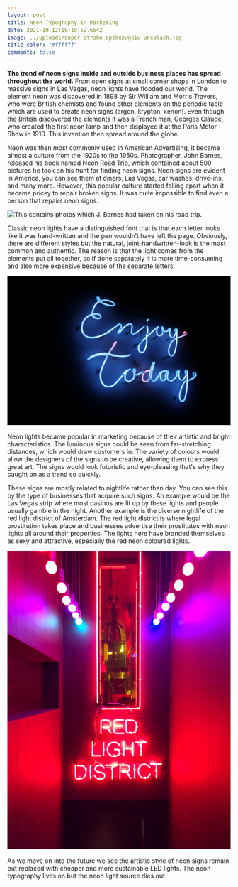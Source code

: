 ```yaml
---
layout: post
title: Neon Typography in Marketing
date: 2021-10-12T19:19:52.654Z
image: ../uploads/super-straho-cptkxzwgkiw-unsplash.jpg
title_color: "#ffffff"
comments: false
---
```

**The trend of neon signs inside and outside business places has spread throughout the world.** From open signs at small corner shops in London to massive signs in Las Vegas, neon lights have flooded our world. The element neon was discovered in 1898 by Sir William and Morris Travers, who were British chemists and found other elements on the periodic table which are used to create neon signs (argon, krypton, xenon). Even though the British discovered the elements it was a French man, Georges Claude, who created the first neon lamp and then displayed it at the Paris Motor Show in 1910. This invention then spread around the globe.

Neon was then most commonly used in American Advertising, it became almost a culture from the 1920s to the 1950s. Photographer, John Barnes, released his book named Neon Road Trip, which contained about 500 pictures he took on his hunt for finding neon signs. Neon signs are evident in America, you can see them at diners, Las Vegas, car washes, drive-ins, and many more. However, this popular culture started falling apart when it became pricey to repair broken signs. It was quite impossible to find even a person that repairs neon signs.

![This contains photos which J. Barnes had taken on his road trip.](https://www.jbarnesphotography.com/copy-of-other?lightbox=dataItem-k2xf3jim "John Barnes Photography Website")

Classic neon lights have a distinguished font that is that each letter looks like it was hand-written and the pen wouldn’t have left the page. Obviously, there are different styles but the natural, joint-handwritten-look is the most common and authentic. The reason is that the light comes from the elements put all together, so if done separately it is more time-consuming and also more expensive because of the separate letters.

![An example of a neon sign with joined fonts](../uploads/ikhsan-sugiarto-6cmfwqcneio-unsplash.jpg "From unsplash.com by Ikhasan Sugiarto")

Neon lights became popular in marketing because of their artistic and bright characteristics. The luminous signs could be seen from far-stretching distances, which would draw customers in. The variety of colours would allow the designers of the signs to be creative, allowing them to express great art. The signs would look futuristic and eye-pleasing that's why they caught on as a trend so quickly.

These signs are mostly related to nightlife rather than day. You can see this by the type of businesses that acquire such signs. An example would be the Las Vegas strip where most casinos are lit up by these lights and people usually gamble in the night. Another example is the diverse nightlife of the red light district of Amsterdam. The red light district is where legal prostitution takes place and businesses advertise their prostitutes with neon lights all around their properties. The lights here have branded themselves as sexy and attractive, especially the red neon coloured lights.

![A picture of a neon sign of 'red light district'](../uploads/jonathan-taylor-ezfpc1yp7qk-unsplash.jpg "From unsplash.com by Jonathan Taylor")

As we move on into the future we see the artistic style of neon signs remain but replaced with cheaper and more sustainable LED lights. The neon typography lives on but the neon light source dies out.